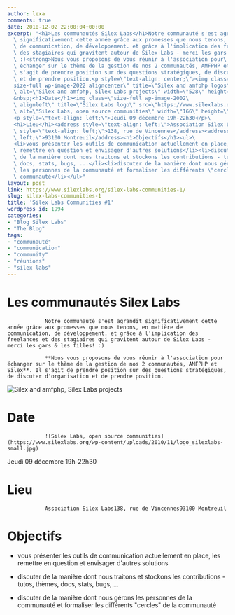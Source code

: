 ```yaml
---
author: lexa
comments: true
date: 2010-12-02 22:00:04+00:00
excerpt: "<h1>Les communautés Silex Labs</h1>Notre communauté s'est agrandit\
  \ significativement cette année grâce aux promesses que nous tenons, en matière\
  \ de communication, de développement. et grâce à l'implication des freelances et\
  \ des stagiaires qui gravitent autour de Silex Labs - merci les gars &amp; les filles!\
  \ :)<strong>Nous vous proposons de vous réunir à l'association pour\
  \ échanger sur le thème de la gestion de nos 2 communautés, AMFPHP et Silex</strong>. Il\
  \ s'agit de prendre position sur des questions stratégiques, de discuter d'organisation\
  \ et de prendre position.<p style=\"text-align: center;\"><img class=\"\
  size-full wp-image-2022 aligncenter\" title=\"Silex and amfphp logos\" src=\"https://www.silexlabs.org/wp-content/uploads/2010/11/silex-and-amfphp.jpg\"\
  \ alt=\"Silex and amfphp, Silex Labs projects\" width=\"528\" height=\"92\" /></p>\
  &nbsp;<h1>Date</h1><img class=\"size-full wp-image-2002\
  \ alignleft\" title=\"Silex Labs logo\" src=\"https://www.silexlabs.org/wp-content/uploads/2010/11/logo_silexlabs-small.jpg\"\
  \ alt=\"Silex Labs, open source communities\" width=\"166\" height=\"134\" />\
  <p style=\"text-align: left;\">Jeudi 09 décembre 19h-22h30</p>\
  <h1>Lieu</h1><address style=\"text-align: left;\">Association Silex Labs</address><address\
  \ style=\"text-align: left;\">138, rue de Vincennes</address><address style=\"text-align:\
  \ left;\">93100 Montreuil</address><h1>Objectifs</h1><ul>\
  <li>vous présenter les outils de communication actuellement en place, les\
  \ remettre en question et envisager d'autres solutions</li><li>discuter\
  \ de la manière dont nous traitons et stockons les contributions - tutos, thèmes,\
  \ docs, stats, bugs, ...</li><li>discuter de la manière dont nous gérons\
  \ les personnes de la communauté et formaliser les différents \"cercles\" de la\
  \ communauté</li></ul>"
layout: post
link: https://www.silexlabs.org/silex-labs-communities-1/
slug: silex-labs-communities-1
title: 'Silex Labs Communities #1'
wordpress_id: 1994
categories:
- "Blog Silex Labs"
- "The Blog"
tags:
- "communauté"
- "communication"
- "community"
- "réunions"
- "silex labs"
---
```


# Les communautés Silex Labs


				Notre communauté s'est agrandit significativement cette année grâce aux promesses que nous tenons, en matière de communication, de développement. et grâce à l'implication des freelances et des stagiaires qui gravitent autour de Silex Labs - merci les gars & les filles! :)

				**Nous vous proposons de vous réunir à l'association pour échanger sur le thème de la gestion de nos 2 communautés, AMFPHP et Silex**. Il s'agit de prendre position sur des questions stratégiques, de discuter d'organisation et de prendre position.


![Silex and amfphp, Silex Labs projects](https://www.silexlabs.org/wp-content/uploads/2010/11/silex-and-amfphp.jpg)





# Date


				![Silex Labs, open source communities](https://www.silexlabs.org/wp-content/uploads/2010/11/logo_silexlabs-small.jpg)


Jeudi 09 décembre 19h-22h30





# Lieu


				Association Silex Labs138, rue de Vincennes93100 Montreuil


# Objectifs






  * vous présenter les outils de communication actuellement en place, les remettre en question et envisager d'autres solutions


  * discuter de la manière dont nous traitons et stockons les contributions - tutos, thèmes, docs, stats, bugs, ...


  * discuter de la manière dont nous gérons les personnes de la communauté et formaliser les différents "cercles" de la communauté


